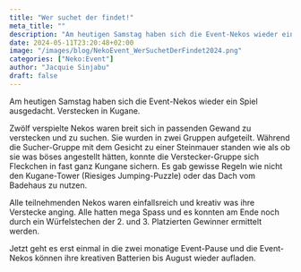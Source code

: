 ```yaml
---
title: "Wer suchet der findet!"
meta_title: ""
description: "Am heutigen Samstag haben sich die Event-Nekos wieder ein Spiel ausgedacht."
date: 2024-05-11T23:20:48+02:00
image: "/images/blog/NekoEvent_WerSuchetDerFindet2024.png"
categories: ["Neko:Event"]
author: "Jacquie Sinjabu"
draft: false
---
```


Am heutigen Samstag haben sich die Event-Nekos wieder ein Spiel ausgedacht. Verstecken in Kugane.

Zwölf verspielte Nekos waren breit sich in passenden Gewand zu verstecken und zu suchen. Sie wurden in zwei Gruppen aufgeteilt. Während die Sucher-Gruppe mit dem Gesicht zu einer Steinmauer standen wie als ob sie was böses angestellt hätten, konnte die Verstecker-Gruppe sich Fleckchen in fast ganz Kungane sichern. Es gab gewisse Regeln wie nicht den Kugane-Tower (Riesiges Jumping-Puzzle) oder das Dach vom Badehaus zu nutzen.

Alle teilnehmenden Nekos waren einfallsreich und kreativ was ihre Verstecke anging. Alle hatten mega Spass und es konnten am Ende noch durch ein Würfelstechen der 2. und 3. Platzierten Gewinner ermittelt werden.

Jetzt geht es erst einmal in die zwei monatige Event-Pause und die Event-Nekos können ihre kreativen Batterien bis August wieder aufladen.